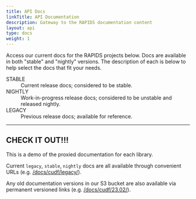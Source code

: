 ```yaml
---
title: API Docs
linkTitle: API Documentation
description: Gateway to the RAPIDS documentation content
layout: api
type: docs
weight: 1
---
```


Access our current docs for the RAPIDS projects below. Docs are available in
both "stable" and "nightly" versions. The description of each is below to help
select the docs that fit your needs.

<dl>
  <dt>STABLE</dt>
  <dd>Current release docs; considered to be stable.</dd>
  <dt>NIGHTLY</dt>
  <dd>Work-in-progress release docs; considered to be unstable and released nightly.</dd>
  <dt>LEGACY</dt>
  <dd>Previous release docs; available for reference.</dd>
</dl>

<hr>

## CHECK IT OUT!!!

This is a demo of the proxied documentation for each library.

Current `legacy`, `stable`, `nightly` docs are all available through convenient URLs (e.g. [/docs/cudf/legacy/](/docs/cudf/legacy/)).

Any old documentation versions in our S3 bucket are also available via permanent versioned links (e.g. [/docs/cudf/23.02/](/docs/cudf/23.02/)).
